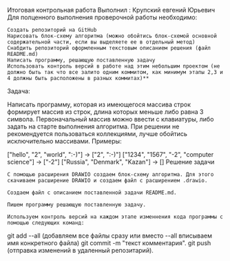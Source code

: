 Итоговая контрольная работа
Выполнил : Крупский евгений Юрьевич
Для полценного выполнения проверочной работы необходимо:

    Создать репозиторий на GitHub
    Нарисовать блок-схему алгоритма (можно обойтись блок-схемой основной содержательной части, если вы выделяете ее в отдельный метод)
    Снабдить репозиторий оформленным текстовым описанием решения (файл README.md)
    Написать программу, решающую поставленную задачу
    Использовать контроль версий в работе над этим небольшим проектом (не должно быть так что все залито одним коммитом, как минимум этапы 2,3 и 4 должны быть расположены в разных коммитах)**

Задача:

Написать программу, которая из имеющегося массива строк формирует массив из строк, длина которых меньше либо равна 3 символа. Первоначальный массив можно ввести с клавиатуры, либо задать на старте выполнения алгоритма. При решении не рекомендуется пользоваться коллекциями, лучше обойтись исключительно массивами.
Примеры:

["hello", "2", "world", ":-)"] -> ["2", ":-)"] ["1234", "1567", "-2", "computer science"] -> ["-2"] ["Russia", "Denmark", "Kazan"] -> []
Решение задачи


    С помощью расширения DRAWIO создаем блок-схему алгоритма. Для этого скачиваем расширение DRAWIO и создаем файл с расширением .drawio.

    Создаем файл с описанием поставленной задачи README.md.

    Пишем программу решающую поставленную задачу.

    Используем контроль версий на каждом этапе изменнения кода программы с помощью следующих команд:

git add --all (добавляем все файлы сразу или вместо --all вписываем имя конкретного файла)
git commit -m "текст комментария".
git push (отправка изменений в удаленный репозитарий).

